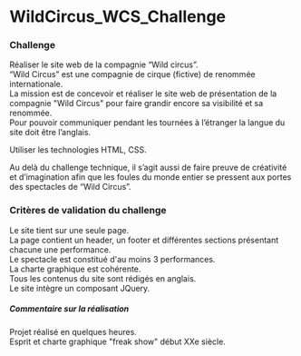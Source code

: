 # WildCircus_WCS_Challenge
### Challenge
Réaliser le site web de la compagnie “Wild circus”.  
“Wild Circus” est une compagnie de cirque (fictive) de renommée internationale.  
La mission est de concevoir et réaliser le site web de présentation de la compagnie "Wild Circus" pour faire grandir encore sa visibilité et sa renommée.  
Pour pouvoir communiquer pendant les tournées à l’étranger la langue du site doit être l’anglais.  

Utiliser les technologies HTML, CSS.  

Au delà du challenge technique, il s’agit aussi de faire preuve de créativité et d’imagination afin que les foules du monde entier se pressent aux portes des spectacles de “Wild Circus”.  

### Critères de validation du challenge
Le site tient sur une seule page.  
La page contient un header, un footer et différentes sections présentant chacune une performance.  
Le spectacle est constitué d'au moins 3 performances.  
La charte graphique est cohérente.  
Tous les contenus du site sont rédigés en anglais.  
Le site intègre un composant JQuery.  

##### Commentaire sur la réalisation
Projet réalisé en quelques heures.  
Esprit et charte graphique "freak show" début XXe siècle.  
